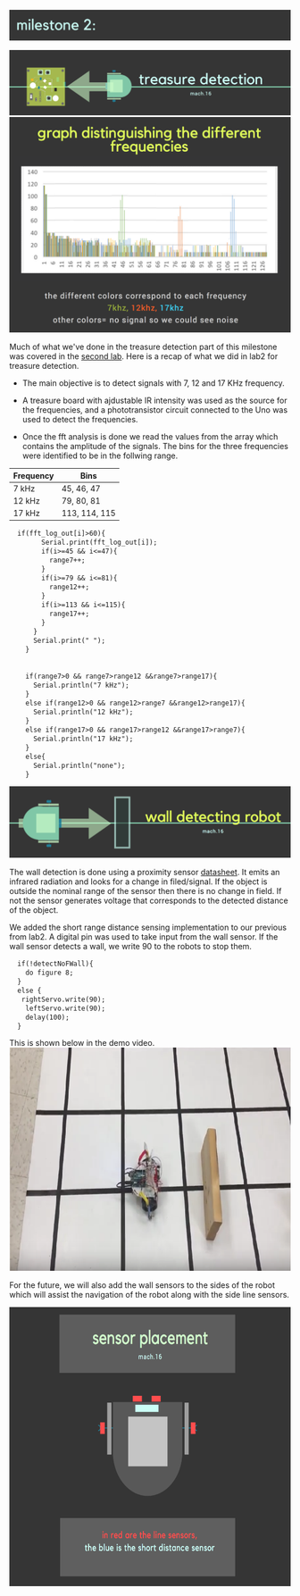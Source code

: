 ![](name.png)


![](tres.png)
![](t.png)

Much of what we've done in the treasure detection part of this milestone was covered in the [second lab](https://lois-lee.github.io/Team-16/docs/lab2/lab2.html). Here is a recap of what we did in lab2 for treasure detection. 

* The main objective is to detect signals with 7, 12 and 17 KHz frequency. 

* A treasure board with ajdustable IR intensity was used as the source for the frequencies, and a phototransistor circuit connected to the Uno was used to detect the frequencies.

* Once the fft analysis is done we read the values from the array which contains the amplitude of the signals. The bins for the three frequencies were identified to be in the follwing range. 

| Frequency     | Bins          |
| ------------- | ------------- |
| 7 kHz         | 45, 46, 47    |
| 12 kHz        | 79, 80, 81    |
| 17 kHz        | 113, 114, 115 |

```arduino  
  if(fft_log_out[i]>60){
        Serial.print(fft_log_out[i]);
        if(i>=45 && i<=47){
          range7++;
        }
        if(i>=79 && i<=81){
          range12++;
        }
        if(i>=113 && i<=115){
          range17++;
        }
      } 
      Serial.print(" ");
    }
    
    
    if(range7>0 && range7>range12 &&range7>range17){
      Serial.println("7 kHz");
    }
    else if(range12>0 && range12>range7 &&range12>range17){
      Serial.println("12 kHz");
    }
    else if(range17>0 && range17>range12 &&range17>range7){
      Serial.println("17 kHz");
    }
    else{
      Serial.println("none");
    }
```

![](header.png)

The wall detection is done using a proximity sensor [datasheet](http://www.sharp-world.com/products/device/lineup/data/pdf/datasheet/gp2y0a41sk_e.pdf). It emits an infrared radiation and looks for a change in filed/signal. If the object is outside the nominal range of the sensor then there is no change in field. If not the sensor generates voltage that corresponds to the detected distance of the object. 

We added the short range distance sensing implementation to our previous from lab2. A digital pin was used to take input from the wall sensor. If the wall sensor detects a wall, we write 90 to the robots to stop them. 
```arduino
  if(!detectNoFWall){
    do figure 8;
  }
  else {
   rightServo.write(90);
    leftServo.write(90);  
    delay(100);
  }
 ```
 
This is shown below in the demo video. 
[<img width="1000" height="400" src="walldetection.png" alt="alt text">](https://youtu.be/n05xAf3Eazs)

For the future, we will also add the wall sensors to the sides of the robot which will assist the navigation of the robot along with the side line sensors. 

<img src="placement.png" alt="alt text" width="1000" height="500">
